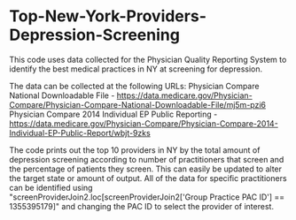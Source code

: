 # Top-New-York-Providers-Depression-Screening
This code uses data collected for the Physician Quality Reporting System to identify the best medical practices in NY at screening for depression. 

The data can be collected at the following URLs:
  Physician Compare National Downloadable File - https://data.medicare.gov/Physician-Compare/Physician-Compare-National-Downloadable-File/mj5m-pzi6
  Physician Compare 2014 Individual EP Public Reporting - https://data.medicare.gov/Physician-Compare/Physician-Compare-2014-Individual-EP-Public-Report/wbjt-9zks
  
The code prints out the top 10 providers in NY by the total amount of depression screening according to number of practitioners that screen and the percentage of patients they screen. This can easily be updated to alter the target state or amount of output. All of the data for specific practitioners can be identified using "screenProviderJoin2.loc[screenProviderJoin2['Group Practice PAC ID'] == 1355395179]" and changing the PAC ID to select the provider of interest.
